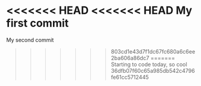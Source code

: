 <<<<<<< HEAD
<<<<<<< HEAD
My first commit
=======
My second commit
>>>>>>> 803cd1e43d7f1dc67fc680a6c6ee2ba606a86dc7
=======
Starting to code today, so cool
>>>>>>> 36dfb07f60c65a985db542c4796fe61cc5712445

